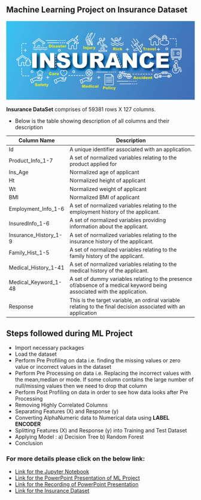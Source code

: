 ## Machine Learning Project on Insurance Dataset

![image.png](images/Insurance2.png)

__Insurance DataSet__ comprises of 59381 rows X 127 columns.
- Below is the table showing description of all columns and their description

| Column Name		   |  Description                                                       |
| -----------------    |  ------------                                                      |
|Id			           |  A unique identifier associated with an application.               |
|Product_Info_1-7	   |  A set of normalized variables relating to the product applied for |
|Ins_Age			   |  Normalized age of applicant                                       |
|Ht			           |  Normalized height of applicant                                    |
|Wt			           |  Normalized weight of applicant                                    |
|BMI			       |  Normalized BMI of applicant                                       |
|Employment_Info_1-6   |  A set of normalized variables relating to the employment history of the applicant.|
|InsuredInfo_1-6	   |  A set of normalized variables providing information about the applicant.|
|Insurance_History_1-9 |  A set of normalized variables relating to the insurance history of the applicant.|
|Family_Hist_1-5	   |  A set of normalized variables relating to the family history of the applicant.|
|Medical_History_1-41  |  A set of normalized variables relating to the medical history of the applicant.|
|Medical_Keyword_1-48  |  A set of dummy variables relating to the presence of/absence of a medical keyword being associated with the application.
|Response		       |  This is the target variable, an ordinal variable relating to the final decision associated with an application

## Steps followed during ML Project
- Import necessary packages
- Load the dataset
- Perform Pre Profiling on data i.e. finding the missing values or zero value or incorrect values in the dataset
- Perform Pre Processing on data i.e. Replacing the incorrect values with the mean,median or mode. If some column contains the large number of null/missing values then we need to drop that column
- Perform Post Profiling on data in order to see how data looks after Pre Processing
- Removing Highly Correlated Columns
- Separating Features (X) and Response (y)
- Converting AlphaNumeric data to Numerical data using __LABEL ENCODER__
- Splitting Features (X) and Response (y) into Training and Test Dataset
- Applying Model : a) Decision Tree
                   b) Random Forest
- Conclusion

### For more details please click on the below link:
- [Link for the Jupyter Notebook](./Insurance_ML_Project.ipynb)
- [Link for the PowerPoint Presentation of ML Project](./Insurance_ML_Project_PPT.pptx)
- [Link for the Recording of PowerPoint Presentation](./Insurance_ML_Project_Recording.mp4)
- [Link for the Insurance Dataset](./Insurance_DataSet.txt)

